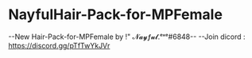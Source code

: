 # NayfulHair-Pack-for-MPFemale
--New Hair-Pack-for-MPFemale by !" 𝓝𝓪𝔂𝒇𝓾𝓵.ᵉˣᵉ#6848--
--Join dicord : https://discord.gg/pTfTwYkJVr
